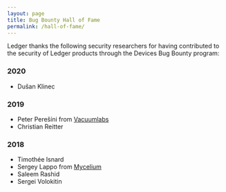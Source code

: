 ```yaml
---
layout: page
title: Bug Bounty Hall of Fame
permalink: /hall-of-fame/
---
```


Ledger thanks the following security researchers for having contributed to the
security of Ledger products through the Devices Bug Bounty program:

### 2020

- Dušan Klinec

### 2019

- Peter Perešíni from [Vacuumlabs](https://vacuumlabs.com/)
- Christian Reitter

### 2018

- Timothée Isnard
- Sergey Lappo from [Mycelium](https://mycelium.com/)
- Saleem Rashid
- Sergei Volokitin
